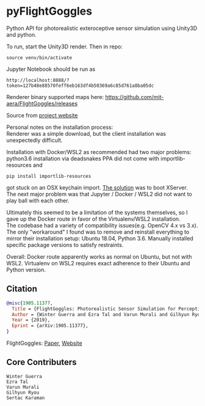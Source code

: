 # pyFlightGoggles

Python API for photorealistic exteroceptive sensor simulation using Unity3D and python.

To run, start the Unity3D render. Then in repo:
```
source venv/bin/activate
```  
Jupyter Notebook should be run as
```
http://localhost:8888/?token=127b48e88570feff6eb163df4b50369a6c85d761a8ba05dc
```

Renderer binary supported maps here: https://github.com/mit-aera/FlightGoggles/releases

Source from [project website](https://flightgoggles.mit.edu) 

Personal notes on the installation process:  
Renderer was a simple download, but the client installation was unexpectedly difficult.

Installation with Docker/WSL2 as recommended had two major problems: python3.6 installation via deadsnakes PPA did not come with importlib-resources and 
```
pip install importlib-resources
```
got stuck on an OSX keychain import. [The solution](https://stackoverflow.com/a/67744064) was to boot XServer.  
The next major problem was that Jupyter / Docker / WSL2 did not want to play ball with each other.

Ultimately this seemed to be a limitation of the systems themselves, so I gave up the Docker route in favor of the Virtualenv/WSL2 installation.  
The codebase had a variety of compatibility issues(e.g. OpenCV 4.x vs 3.x). The only "workaround" I found was to remove and reinstall everything to mirror their installation setup: Ubuntu 18.04, Python 3.6. Manually installed specific package versions to satisfy restraints.

Overall: Docker route apparently works as normal on Ubuntu, but not with WSL2. Virtualenv on WSL2 requires exact adherence to their Ubuntu and Python version.

## Citation
```bibtex
@misc{1905.11377,
  Title = {FlightGoggles: Photorealistic Sensor Simulation for Perception-driven Robotics using Photogrammetry and Virtual Reality},
  Author = {Winter Guerra and Ezra Tal and Varun Murali and Gilhyun Ryou and Sertac Karaman},
  Year = {2019},
  Eprint = {arXiv:1905.11377},
}
```
FlightGoggles: [Paper](https://arxiv.org/abs/1905.11377), [Website](http://flightgoggles.mit.edu)

## Core Contributers

```
Winter Guerra
Ezra Tal
Varun Murali
Gilhyun Ryou
Sertac Karaman
```